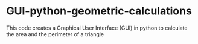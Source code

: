 # GUI-python-geometric-calculations
This code creates a Graphical User Interface (GUI) in python to calculate the area and the perimeter of a triangle
